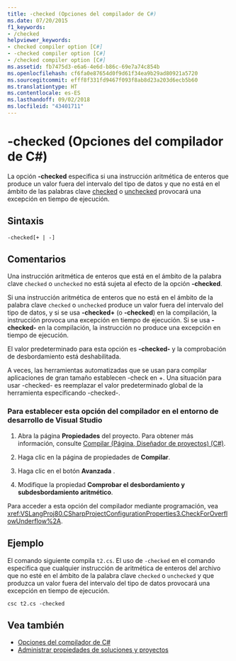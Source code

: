 ```yaml
---
title: -checked (Opciones del compilador de C#)
ms.date: 07/20/2015
f1_keywords:
- /checked
helpviewer_keywords:
- checked compiler option [C#]
- -checked compiler option [C#]
- /checked compiler option [C#]
ms.assetid: fb7475d3-e6a6-4e6d-b86c-69e7a74c854b
ms.openlocfilehash: cf6fa0e87654d0f9d61f34ea9b29ad80921a5720
ms.sourcegitcommit: efff8f331fd9467f093f8ab8d23a203d6ecb5b60
ms.translationtype: HT
ms.contentlocale: es-ES
ms.lasthandoff: 09/02/2018
ms.locfileid: "43401711"
---
```

# <a name="-checked-c-compiler-options"></a>-checked (Opciones del compilador de C#)
La opción **-checked** especifica si una instrucción aritmética de enteros que produce un valor fuera del intervalo del tipo de datos y que no está en el ámbito de las palabras clave [checked](../../../csharp/language-reference/keywords/checked.md) o [unchecked](../../../csharp/language-reference/keywords/unchecked.md) provocará una excepción en tiempo de ejecución.  
  
## <a name="syntax"></a>Sintaxis  
  
```console  
-checked[+ | -]  
```  
  
## <a name="remarks"></a>Comentarios  
 Una instrucción aritmética de enteros que está en el ámbito de la palabra clave `checked` o `unchecked` no está sujeta al efecto de la opción **-checked**.  
  
 Si una instrucción aritmética de enteros que no está en el ámbito de la palabra clave `checked` o `unchecked` produce un valor fuera del intervalo del tipo de datos, y si se usa **-checked+** (o **-checked**) en la compilación, la instrucción provoca una excepción en tiempo de ejecución. Si se usa **-checked-** en la compilación, la instrucción no produce una excepción en tiempo de ejecución.  
  
 El valor predeterminado para esta opción es **-checked-** y la comprobación de desbordamiento está deshabilitada.
 
 A veces, las herramientas automatizadas que se usan para compilar aplicaciones de gran tamaño establecen -check en +. Una situación para usar -checked- es reemplazar el valor predeterminado global de la herramienta especificando -checked-.
 
### <a name="to-set-this-compiler-option-in-the-visual-studio-development-environment"></a>Para establecer esta opción del compilador en el entorno de desarrollo de Visual Studio  
  
1.  Abra la página **Propiedades** del proyecto. Para obtener más información, consulte [Compilar (Página, Diseñador de proyectos) (C#)](/visualstudio/ide/reference/build-page-project-designer-csharp).  
  
2.  Haga clic en la página de propiedades de **Compilar**.  
  
3.  Haga clic en el botón **Avanzada** .  
  
4.  Modifique la propiedad **Comprobar el desbordamiento y subdesbordamiento aritmético**.  
  
 Para acceder a esta opción del compilador mediante programación, vea <xref:VSLangProj80.CSharpProjectConfigurationProperties3.CheckForOverflowUnderflow%2A>.  
  
## <a name="example"></a>Ejemplo  
 El comando siguiente compila `t2.cs`. El uso de `-checked` en el comando especifica que cualquier instrucción de aritmética de enteros del archivo que no esté en el ámbito de la palabra clave `checked` o `unchecked` y que produzca un valor fuera del intervalo del tipo de datos provocará una excepción en tiempo de ejecución.  
  
```console  
csc t2.cs -checked  
```  
  
## <a name="see-also"></a>Vea también  

- [Opciones del compilador de C#](../../../csharp/language-reference/compiler-options/index.md)  
- [Administrar propiedades de soluciones y proyectos](/visualstudio/ide/managing-project-and-solution-properties)  
